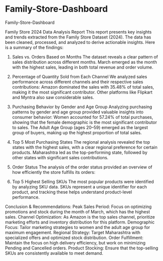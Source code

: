 # Family-Store-Dashboard
Family-Store-Dashboard

Family Store 2024 Data Analysis Report
This report presents key insights and trends extracted from the Family Store Dataset (2024). The data has been cleaned, processed, and analyzed to derive actionable insights. Here is a summary of the findings:

1. Sales vs. Orders Based on Months
The dataset reveals a clear pattern of sales distribution across different months.
March emerged as the month with the highest sales, leading in both total revenue and order volume.

2. Percentage of Quantity Sold from Each Channel
We analyzed sales performance across different channels and their respective sales contributions:
Amazon dominated the sales with 35.48% of total sales, making it the most significant contributor.
Other platforms like Flipkart and Myntra also saw considerable sales.

3. Purchasing Behavior by Gender and Age Group
Analyzing purchasing patterns by gender and age group provided valuable insights into consumer behavior:
Women accounted for 57.24% of total purchases, showing that the female demographic is the most significant contributor to sales.
The Adult Age Group (ages 20–59) emerged as the largest group of buyers, making up the highest proportion of total sales.

4. Top 5 Most Purchasing States
The regional analysis revealed the top states with the highest sales, with a clear regional preference for certain products.
Maharashtra led as the top-performing state, followed by other states with significant sales contributions.

5. Order Status
The analysis of the order status provided an overview of how efficiently the store fulfills its orders:

6. Top 5 Highest Selling SKUs
The most popular products were identified by analyzing SKU data. SKUs represent a unique identifier for each product, and tracking these helps understand product-level performance.


Conclusion & Recommendations:
Peak Sales Period: Focus on optimizing promotions and stock during the month of March, which has the highest sales.
Channel Optimization: As Amazon is the top sales channel, prioritize marketing efforts and inventory distribution for this platform.
Demographic Focus: Tailor marketing strategies to women and the adult age group for maximum engagement.
Regional Strategy: Target Maharashtra with specialized offers and optimized stock distribution.
Order Fulfillment: Maintain the focus on high delivery efficiency, but work on minimizing Pending and Cancelled orders.
Product Stocking: Ensure that the top-selling SKUs are consistently available to meet demand.
